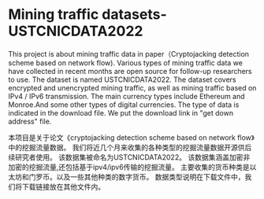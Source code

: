 # Mining traffic datasets-USTCNICDATA2022
This project is about mining traffic data in paper（Cryptojacking detection scheme based on network flow).
Various types of mining traffic data we have collected in recent months are open source for follow-up researchers to use.
The dataset is named USTCNICDATA2022.
The dataset covers encrypted and unencrypted mining traffic, as well as mining traffic based on IPv4 / IPv6 transmission.
The main currency types include Ethereum and Monroe.And some other types of digital currencies.
The type of data is indicated in the download file. We put the download link in "get down address" file.



本项目是关于论文《cryptojacking detection scheme based on network flow》中的挖掘流量数据。
我们将近几个月来收集的各种类型的挖掘流量数据开源供后续研究者使用。
该数据集被命名为USTCNICDATA2022。
该数据集涵盖加密非加密的挖掘流量,还包括基于ipv4/ipv6传输的挖掘流量。
主要收集的货币种类是以太坊和门罗币。以及一些其他种类的数字货币。
数据类型说明在下载文件中，我们将下载链接放在其他文件内。

